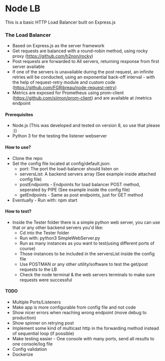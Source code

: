 # Node LB
This is a basic HTTP Load Balancer built on Express.js

### The Load Balancer
- Based on Express.js as the server framework
- Get requests are balanced with a round-robin method, using rocky proxy (https://github.com/h2non/rocky)
- Post requests are forwarded to All servers, returning response from first server available
- If one of the servers is unavailable during the post request, an infinite retries will be conducted, using an exponential back-off interval - with the help of request-retry module and custom code (https://github.com/FGRibreau/node-request-retry)
- Metrics are exposed for Prometheus using prom-client (https://github.com/siimon/prom-client) and are available at /metrics endpoint

#### Prerequisites
- Node.js (This was developed and tested on version 8, so use that please :))
- Python 3 for the testing the listener webserver

#### How to use?
- Clone the repo
- Set the config file located at config/default.json:
  - port: The port the load-balancer should listen on
  - serversList: A backend servers array (See example inside attached config file)
  - postEndpoints - Endpoints for load balancer POST method, seperated by PIPE (See example inside the config file)
  - getEndpoints - Same as post endpoints, just for GET method
- Eventually - Run with: npm start

#### How to test?
- Inside the Tester folder there is a simple python web server, you can use that or any other backend servers you'd like:
  - Cd into the Tester folder
  - Run with: python3 SimpleWebServer.py <port>
  - Run as many instances as you want to test(using different ports of course)
  - Those instances to be included in the serversList inside the config file
  - Use POSTMAN or any other utility/software to test the get/post requests to the LB
  - Check the node terminal & the web servers terminals to make sure requests were successful

#### TODO
- Multiple Ports/Listeners
- Make app is more configurable from config file and not code
- Show nicer errors when reaching wrong endpoint (move debug to production)
- Show spinner on retrying post
- Implement some kind of multicast http in the forwarding method instead of sequential loop (if possible)
- Make testing easier - One console with many ports, send all results to one console/log file
- Config validation
- Dockerize